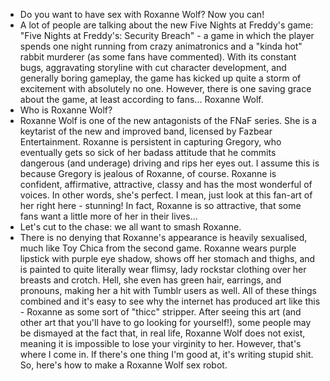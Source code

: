 - Do you want to have sex with Roxanne Wolf? Now you can!
- A lot of people are talking about the new Five Nights at Freddy's game: "Five Nights at Freddy's: Security Breach" - a game in which the player spends one night running from crazy animatronics and a "kinda hot" rabbit murderer (as some fans have commented). With its constant bugs, aggravating storyline with cut character development, and generally boring gameplay, the game has kicked up quite a storm of excitement with absolutely no one. However, there is one saving grace about the game, at least according to fans... Roxanne Wolf.
- Who is Roxanne Wolf?
- Roxanne Wolf is one of the new antagonists of the FNaF series. She is a keytarist of the new and improved band, licensed by Fazbear Entertainment. Roxanne is persistent in capturing Gregory, who eventually gets so sick of her badass attitude that he commits dangerous (and underage) driving and rips her eyes out. I assume this is because Gregory is jealous of Roxanne, of course. Roxanne is confident, affirmative, attractive, classy and has the most wonderful of voices. In other words, she's perfect. I mean, just look at this fan-art of her right here - stunning! In fact, Roxanne is so attractive, that some fans want a little more of her in their lives...
- Let's cut to the chase: we all want to smash Roxanne.
- There is no denying that Roxanne's appearance is heavily sexualised, much like Toy Chica from the second game. Roxanne wears purple lipstick with purple eye shadow, shows off her stomach and thighs, and is painted to quite literally wear flimsy, lady rockstar clothing over her breasts and crotch. Hell, she even has green hair, earrings, and pronouns, making her a hit with Tumblr users as well.
All of these things combined and it's easy to see why the internet has produced art like this - Roxanne as some sort of "thicc" stripper. After seeing this art (and other art that you'll have to go looking for yourself!), some people may be dismayed at the fact that, in real life, Roxanne Wolf does not exist, meaning it is impossible to lose your virginity to her. However, that's where I come in. If there's one thing I'm good at, it's writing stupid shit. So, here's how to make a Roxanne Wolf sex robot.

<!---
Biggrafis/Biggrafis is a ✨ special ✨ repository because its `README.md` (this file) appears on your GitHub profile.
You can click the Preview link to take a look at your changes.
--->
